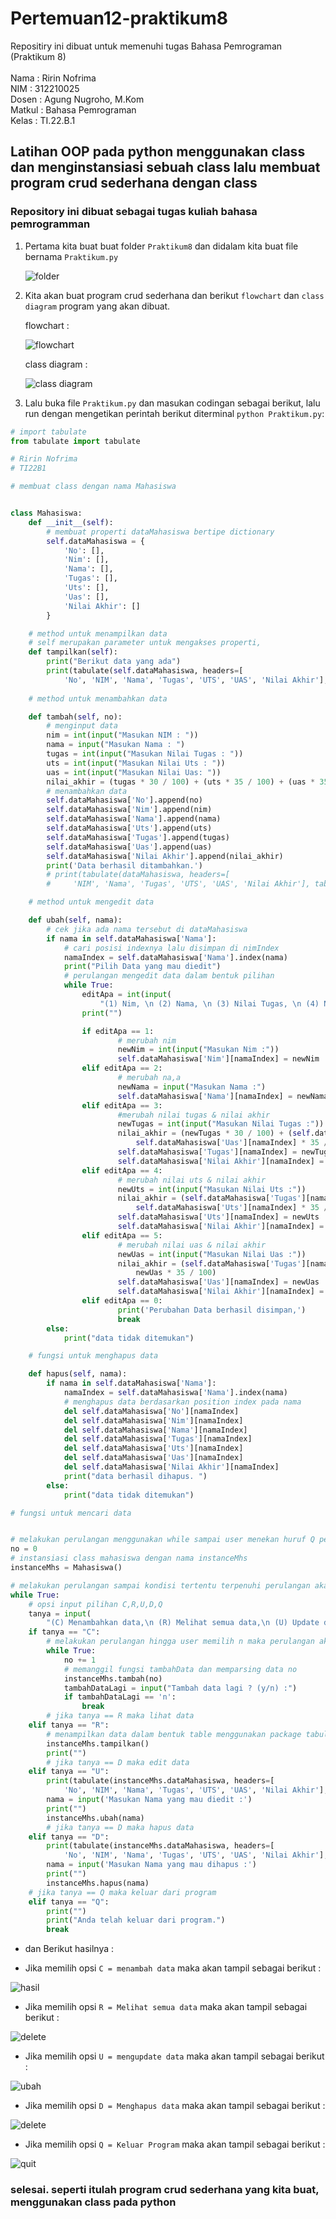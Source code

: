 # Pertemuan12-praktikum8

Repositiry ini dibuat untuk memenuhi tugas Bahasa Pemrograman (Praktikum 8)<br><br>
Nama : Ririn Nofrima <br>
NIM : 312210025<br>
Dosen : Agung Nugroho, M.Kom<br>
Matkul : Bahasa Pemrograman<br>
Kelas : TI.22.B.1<br>

## Latihan  OOP pada python menggunakan class dan menginstansiasi sebuah class lalu  membuat program crud sederhana dengan class

### Repository ini dibuat sebagai tugas kuliah bahasa pemrogramman

1. Pertama kita buat buat folder `Praktikum8` dan didalam kita buat file bernama `Praktikum.py`

      ![folder](img/folder.png)


2. Kita akan buat program crud sederhana dan berikut `flowchart` dan `class diagram` program yang akan dibuat.

      flowchart :

      ![flowchart](img/flowchart.png)

      class diagram :

      ![class diagram](img/class-diagram.png)


3. Lalu buka file `Praktikum.py` dan masukan codingan sebagai berikut, lalu run dengan mengetikan perintah berikut diterminal `python Praktikum.py`:

```python
# import tabulate
from tabulate import tabulate

# Ririn Nofrima
# TI22B1

# membuat class dengan nama Mahasiswa


class Mahasiswa:
    def __init__(self):
        # membuat properti dataMahasiswa bertipe dictionary
        self.dataMahasiswa = {
            'No': [],
            'Nim': [],
            'Nama': [],
            'Tugas': [],
            'Uts': [],
            'Uas': [],
            'Nilai Akhir': []
        }

    # method untuk menampilkan data
    # self merupakan parameter untuk mengakses properti,
    def tampilkan(self):
        print("Berikut data yang ada")
        print(tabulate(self.dataMahasiswa, headers=[
            'No', 'NIM', 'Nama', 'Tugas', 'UTS', 'UAS', 'Nilai Akhir'], tablefmt="fancy_grid"))
    
    # method untuk menambahkan data

    def tambah(self, no):
        # menginput data
        nim = int(input("Masukan NIM : "))
        nama = input("Masukan Nama : ")
        tugas = int(input("Masukan Nilai Tugas : "))
        uts = int(input("Masukan Nilai Uts : "))
        uas = int(input("Masukan Nilai Uas: "))
        nilai_akhir = (tugas * 30 / 100) + (uts * 35 / 100) + (uas * 35 / 100)
        # menambahkan data
        self.dataMahasiswa['No'].append(no)
        self.dataMahasiswa['Nim'].append(nim)
        self.dataMahasiswa['Nama'].append(nama)
        self.dataMahasiswa['Uts'].append(uts)
        self.dataMahasiswa['Tugas'].append(tugas)
        self.dataMahasiswa['Uas'].append(uas)
        self.dataMahasiswa['Nilai Akhir'].append(nilai_akhir)
        print('Data berhasil ditambahkan.')
        # print(tabulate(dataMahasiswa, headers=[
        #     'NIM', 'Nama', 'Tugas', 'UTS', 'UAS', 'Nilai Akhir'], tablefmt="fancy_grid"))

    # method untuk mengedit data

    def ubah(self, nama):
        # cek jika ada nama tersebut di dataMahasiswa
        if nama in self.dataMahasiswa['Nama']:
            # cari posisi indexnya lalu disimpan di nimIndex
            namaIndex = self.dataMahasiswa['Nama'].index(nama)
            print("Pilih Data yang mau diedit")
            # perulangan mengedit data dalam bentuk pilihan
            while True:
                editApa = int(input(
                    "(1) Nim, \n (2) Nama, \n (3) Nilai Tugas, \n (4) Nilai Uts, \n (5) Nilai Uas, \n (0) Save Perubahan & exit \n : "))
                print("")

                if editApa == 1:
                        # merubah nim
                        newNim = int(input("Masukan Nim :"))
                        self.dataMahasiswa['Nim'][namaIndex] = newNim
                elif editApa == 2:
                        # merubah na,a
                        newNama = input("Masukan Nama :")
                        self.dataMahasiswa['Nama'][namaIndex] = newNama
                elif editApa == 3:
                        #merubah nilai tugas & nilai akhir
                        newTugas = int(input("Masukan Nilai Tugas :"))
                        nilai_akhir = (newTugas * 30 / 100) + (self.dataMahasiswa['Uts'][namaIndex] * 35 / 100) + (
                            self.dataMahasiswa['Uas'][namaIndex] * 35 / 100)
                        self.dataMahasiswa['Tugas'][namaIndex] = newTugas
                        self.dataMahasiswa['Nilai Akhir'][namaIndex] = nilai_akhir
                elif editApa == 4:
                        # merubah nilai uts & nilai akhir
                        newUts = int(input("Masukan Nilai Uts :"))
                        nilai_akhir = (self.dataMahasiswa['Tugas'][namaIndex] * 30 /100) + (newUts * 35 / 100) + (
                            self.dataMahasiswa['Uts'][namaIndex] * 35 / 100)
                        self.dataMahasiswa['Uts'][namaIndex] = newUts
                        self.dataMahasiswa['Nilai Akhir'][namaIndex] = nilai_akhir
                elif editApa == 5:
                        # merubah nilai uas & nilai akhir
                        newUas = int(input("Masukan Nilai Uas :"))
                        nilai_akhir = (self.dataMahasiswa['Tugas'][namaIndex] * 30 / 100) + (self.dataMahasiswa['Uts'][namaIndex] * 35 / 100) + (
                            newUas * 35 / 100)
                        self.dataMahasiswa['Uas'][namaIndex] = newUas
                        self.dataMahasiswa['Nilai Akhir'][namaIndex] = nilai_akhir
                elif editApa == 0:
                        print('Perubahan Data berhasil disimpan,')
                        break
        else:
            print("data tidak ditemukan")

    # fungsi untuk menghapus data

    def hapus(self, nama):
        if nama in self.dataMahasiswa['Nama']:
            namaIndex = self.dataMahasiswa['Nama'].index(nama)
            # menghapus data berdasarkan position index pada nama
            del self.dataMahasiswa['No'][namaIndex]
            del self.dataMahasiswa['Nim'][namaIndex]
            del self.dataMahasiswa['Nama'][namaIndex]
            del self.dataMahasiswa['Tugas'][namaIndex]
            del self.dataMahasiswa['Uts'][namaIndex]
            del self.dataMahasiswa['Uas'][namaIndex]
            del self.dataMahasiswa['Nilai Akhir'][namaIndex]
            print("data berhasil dihapus. ")
        else:
            print("data tidak ditemukan")

# fungsi untuk mencari data


# melakukan perulangan menggunakan while sampai user menekan huruf Q perulangan akan
no = 0
# instansiasi class mahasiswa dengan nama instanceMhs
instanceMhs = Mahasiswa()

# melakukan perulangan sampai kondisi tertentu terpenuhi perulangan akan berhenti
while True:
    # opsi input pilihan C,R,U,D,Q
    tanya = input(
        "(C) Menambahkan data,\n (R) Melihat semua data,\n (U) Update data,\n (D) Menghapus data,\n (F) Mencari data,\n (Q) Keluar program :")
    if tanya == "C":
        # melakukan perulangan hingga user memilih n maka perulangan akan berhenti
        while True:
            no += 1
            # memanggil fungsi tambahData dan memparsing data no
            instanceMhs.tambah(no)
            tambahDataLagi = input("Tambah data lagi ? (y/n) :")
            if tambahDataLagi == 'n':
                break
        # jika tanya == R maka lihat data
    elif tanya == "R":
        # menampilkan data dalam bentuk table menggunakan package tabulate
        instanceMhs.tampilkan()
        print("")
        # jika tanya == D maka edit data
    elif tanya == "U":
        print(tabulate(instanceMhs.dataMahasiswa, headers=[
            'No', 'NIM', 'Nama', 'Tugas', 'UTS', 'UAS', 'Nilai Akhir'], tablefmt="fancy_grid"))
        nama = input('Masukan Nama yang mau diedit :')
        print("")
        instanceMhs.ubah(nama)
        # jika tanya == D maka hapus data
    elif tanya == "D":
        print(tabulate(instanceMhs.dataMahasiswa, headers=[
            'No', 'NIM', 'Nama', 'Tugas', 'UTS', 'UAS', 'Nilai Akhir'], tablefmt="fancy_grid"))
        nama = input('Masukan Nama yang mau dihapus :')
        print("")
        instanceMhs.hapus(nama)
    # jika tanya == Q maka keluar dari program
    elif tanya == "Q":
        print("")
        print("Anda telah keluar dari program.")
        break
```

* dan Berikut hasilnya : <br>

* Jika memilih opsi `C = menambah data` maka akan tampil sebagai berikut : <br>

![hasil](img/tambah.png)<br>

* Jika memilih opsi `R = Melihat semua data` maka akan tampil sebagai berikut : <br>

![delete](img/tampil.png)<br>

* Jika memilih opsi `U = mengupdate data` maka akan tampil sebagai berikut : <br>

![ubah](img/ubah.png)<br>


* Jika memilih opsi `D = Menghapus data` maka akan tampil sebagai berikut : <br>

![delete](img/hapus.png)<br>

* Jika memilih opsi `Q = Keluar Program` maka akan tampil sebagai berikut : <br>

![quit](img/quit.png)<br>

### selesai. seperti itulah program crud sederhana yang kita buat, menggunakan class pada python